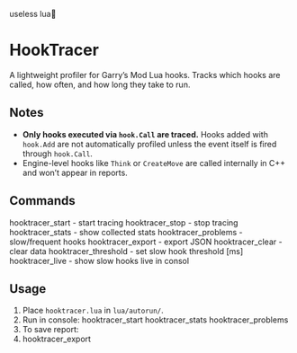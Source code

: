 useless lua🤮
# HookTracer
A lightweight profiler for Garry’s Mod Lua hooks.
Tracks which hooks are called, how often, and how long they take to run.
## Notes
- **Only hooks executed via `hook.Call` are traced.**
Hooks added with `hook.Add` are not automatically profiled unless the event itself is fired through `hook.Call`.
- Engine-level hooks like `Think` or `CreateMove` are called internally in C++ and won’t appear in reports.
## Commands
hooktracer_start - start tracing
hooktracer_stop - stop tracing
hooktracer_stats - show collected stats
hooktracer_problems - slow/frequent hooks
hooktracer_export - export JSON
hooktracer_clear - clear data
hooktracer_threshold - set slow hook threshold [ms]
hooktracer_live - show slow hooks live in consol
## Usage
1. Place `hooktracer.lua` in `lua/autorun/`.
2. Run in console:
hooktracer_start
hooktracer_stats
hooktracer_problems
3. To save report:
4. hooktracer_export
